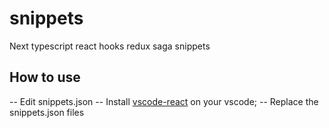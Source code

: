 # snippets
Next typescript react hooks redux saga snippets

## How to use

-- Edit snippets.json
-- Install [vscode-react](https://github.com/xabikos/vscode-react) on your vscode;
-- Replace the snippets.json files
